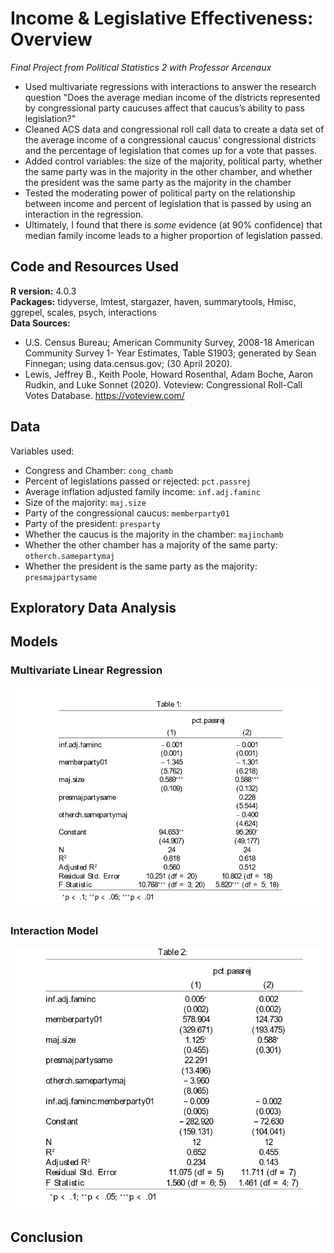 # Income & Legislative Effectiveness: Overview
*Final Project from Political Statistics 2 with Professor Arcenaux*
- Used multivariate regressions with interactions to answer the research question "Does the average median income of the districts represented by congressional party caucuses affect that caucus’s ability to pass legislation?"
- Cleaned ACS data and congressional roll call data to create a data set of the average income of a congressional caucus’ congressional districts and the percentage of legislation that comes up for a vote that passes. 
- Added control variables: the size of the majority, political party, whether the same party was in the majority in the other chamber, and whether the president was the same party as the majority in the chamber
- Tested the moderating power of political party on the relationship between income and percent of legislation that is passed by using an interaction in the regression. 
- Ultimately, I found that there is *some* evidence (at 90% confidence) that median family income leads to a higher proportion of legislation passed.


## Code and Resources Used
**R version:** 4.0.3  
**Packages:** tidyverse, lmtest, stargazer, haven, summarytools, Hmisc, ggrepel, scales, psych, interactions  
**Data Sources:**
- U.S. Census Bureau; American Community Survey, 2008-18 American Community Survey 1-
Year Estimates, Table S1903; generated by Sean Finnegan; using data.census.gov; (30 April 2020).
- Lewis, Jeffrey B., Keith Poole, Howard Rosenthal, Adam Boche, Aaron Rudkin, and Luke
Sonnet (2020). Voteview: Congressional Roll-Call Votes Database. https://voteview.com/

## Data
Variables used:
- Congress and Chamber: `cong_chamb`
- Percent of legislations passed or rejected: `pct.passrej`
- Average inflation adjusted family income: `inf.adj.faminc`
- Size of the majority: `maj.size`
- Party of the congressional caucus: `memberparty01`
- Party of the president: `presparty`
- Whether the caucus is the majority in the chamber: `majinchamb`
- Whether the other chamber has a majority of the same party: `otherch.samepartymaj`
- Whether the president is the same party as the majority: `presmajpartysame`


## Exploratory Data Analysis


## Models
### Multivariate Linear Regression  
![alt text](https://github.com/sfinnexe/Income-and-Legislative-Effectiveness/blob/main/Regression%20Table%201.png)  
### Interaction Model  
![alt text](https://github.com/sfinnexe/Income-and-Legislative-Effectiveness/blob/main/Regression%20Table%202.png)  
## Conclusion




